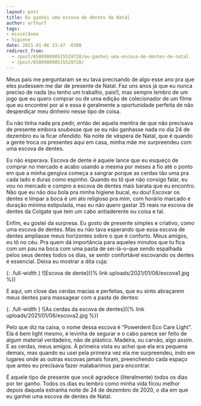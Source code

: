 ```yaml
---
layout: post
title: Eu ganhei uma escova de dentes de Natal
author: arthurf
tags:
- miscelânea
- higiene
date: 2021-01-06 13:47 -0300
redirect_from:
  - /post/658090090515529728/eu-ganhei-uma-escova-de-dentes-de-natal
  - /post/658090090515529728/
---
```

Meus pais me perguntaram se eu tava precisando de algo esse ano pra que eles pudessem me dar de presente de Natal. Faz uns anos já que eu nunca preciso de nada (eu tenho um trabalho, pais!), mas sempre lembro de um jogo que eu quero comprar ou de uma edição de colecionador de um filme que eu encontrei por aí e essa é geralmente a oportunidade perfeita de não desperdiçar meu dinheiro nesse tipo de coisa.

Eu não tinha nada pra pedir, então dei aquela mentira de que não precisava de presente embora soubesse que se eu não ganhasse nada no dia 24 de dezembro eu ia ficar ofendido. Na noite de véspera de Natal, que é quando a gente troca os presentes aqui em casa, minha mãe me surpreendeu com uma escova de dentes.

Eu não esperava. Escova de dente é aquele lance que eu esqueço de comprar no mercado e acabo usando a mesma por meses a fio até o ponto em que a minha gengiva começa a sangrar porque as cerdas tão uma pra cada lado e duras como espinho. Quando eu tô que não consigo falar, eu vou no mercado e compro a escova de dentes mais barata que eu encontro. Não que eu não dou bola pra minha higiene bucal, eu dou! Escovar os dentes e limpar a boca é um ato religioso pra mim, com horário marcado e duração mínima estipulada, mas eu não quero gastar 35 reais na escova de dentes da Colgate que tem um cabo antiaderente ou coisa e tal.

Enfim, eu gostei da surpresa. Eu gosto de presente simples e criativo, como uma escova de dentes. Mas eu não tava esperando que essa escova de dentes ampliasse meus horizontes sobre o que é conforto. Meus amigos, eu tô no céu. Pra quem dá importância para aqueles minutos que tu fica com um pau na boca com uma pasta de sei-lá-o-que sendo espalhada pelos seus dentes todos os dias, se sentir confortável escovando os dentes é essencial. Deixa eu mostrar a dita cuja:

{: .full-width }
![Escova de dente]({% link uploads/2021/01/06/escova1.jpg %})

E aqui, um close das cerdas macias e perfeitas, que eu sinto abraçarem meus dentes para massagear com a pasta de dentes:

{: .full-width }
![As cerdas da escova de dentes]({% link uploads/2021/01/06/escova2.jpg %})

Pelo que diz na caixa, o nome dessa escova é “Powerdent Eco Care Light”. Ela é bem light mesmo, é levinha de segurar e o cabo parece ser feito de algum material verdadeiro, não de plástico. Madeira, ou carvão, algo assim. E as cerdas, meus amigos. À primeira vista eu achei que ela era pequena demais, mas quando eu usei pela primeira vez ela me surpreendeu, indo em lugares onde as outras escovas jamais foram, preenchendo cada espaço que antes eu precisava fazer malabarimos para encontrar.

É aquele tipo de presente que você agradece (literalmente) todos os dias por ter ganho. Todos os dias eu lembro como minha vida ficou melhor depois daquela estranha noite de 24 de dezembro de 2020, o dia em que eu ganhei uma escova de dentes de Natal.
